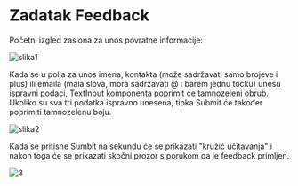 # Zadatak Feedback

Početni izgled zaslona za unos povratne informacije:

![slika1](https://github.com/kivkos/feedback/assets/127855349/65b835e9-6c35-4a1b-b3c5-fc06f373e024)

Kada se u polja za unos imena, kontakta (može sadržavati samo brojeve i plus) ili emaila (mala slova, mora sadržavati @ i barem jednu točku) unesu ispravni podaci, TextInput komponenta poprimit će tamnozeleni obrub. Ukoliko su sva tri podatka ispravno unesena, tipka Submit će također poprimiti tamnozelenu boju. 

![slika2](https://github.com/kivkos/feedback/assets/127855349/0a21f18b-13b4-45f2-ab9c-835f92eeb2c4)

Kada se pritisne Sumbit na sekundu će se prikazati "kružić učitavanja" i nakon toga će se prikazati skočni prozor s porukom da je feedback primljen.


![3](https://github.com/kivkos/feedback/assets/127855349/d3cb53e4-a322-432d-850f-beda489ce67f)
